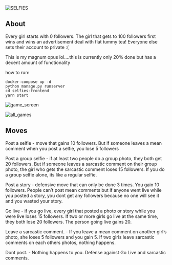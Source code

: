 ![SELFIES](https://i.ibb.co/CK6K28b/Screen-Shot-2019-07-03-at-2-44-12-PM.png)

## About

Every girl starts with 0 followers. The girl that gets to 100 followers first wins and wins an advertisement deal with flat tummy tea! Everyone else sets their account to private :(

This is my magnum opus lol....this is currently only 20% done but has a decent amount of functionality

how to run:

```
docker-compose up -d
python manage.py runserver
cd selfies-frontend
yarn start
```

![game_screen](https://i.ibb.co/71DDchG/Screen-Shot-2019-07-03-at-7-31-10-PM.png)

![all_games](https://i.ibb.co/qmTPbwM/Screen-Shot-2019-07-03-at-7-17-05-PM.png)

## Moves

Post a selfie - move that gains 10 followers. But if someone leaves a mean comment when you post a selfie, you lose 5 followers

Post a group selfie - if at least two people do a group photo, they both get 20 followers. But if someone leaves a sarcastic comment on their group photo, the girl who gets the sarcastic comment loses 15 followers. If you do a group selfie alone, its like a regular selfie.

Post a story - defensive move that can only be done 3 times. You gain 10 followers. People can’t post mean comments but if anyone went live while you posted a story, you dont get any followers because no one will see it and you wasted your story.

Go live - if you go live, every girl that posted a photo or story while you were live loses 15 followers. If two or more girls go live at the same time, they both lose 20 followers. The person going live gains 20.

Leave a sarcastic comment. - If you leave a mean comment on another girl’s photo, she loses 5 followers and you gain 5. If two girls leave sarcastic comments on each others photos, nothing happens.

Dont post. - Nothing happens to you. Defense against Go Live and sarcastic comments.

